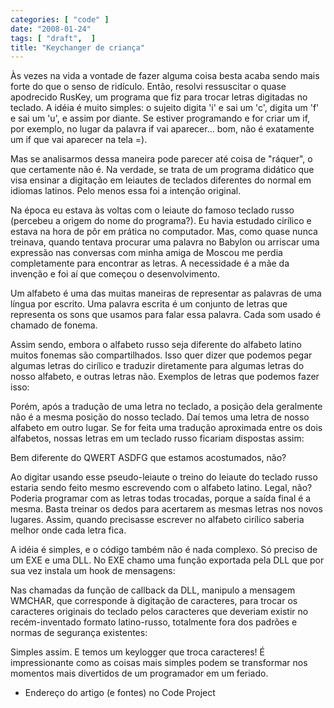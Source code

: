 ```yaml
---
categories: [ "code" ]
date: "2008-01-24"
tags: [ "draft",  ]
title: "Keychanger de criança"
---
```

Às vezes na vida a vontade de fazer alguma coisa besta acaba sendo mais forte do que o senso de ridículo. Então, resolvi ressuscitar o quase apodrecido RusKey, um programa que fiz para trocar letras digitadas no teclado. A idéia é muito simples: o sujeito digita 'i' e sai um 'c', digita um 'f' e sai um 'u', e assim por diante. Se estiver programando e for criar um if, por exemplo, no lugar da palavra if vai aparecer... bom, não é exatamente um if que vai aparecer na tela =).

Mas se analisarmos dessa maneira pode parecer até coisa de "ráquer", o que certamente não é. Na verdade, se trata de um programa didático que visa ensinar a digitação em leiautes de teclados diferentes do normal em idiomas latinos. Pelo menos essa foi a intenção original. 

Na época eu estava às voltas com o leiaute do famoso teclado russo (percebeu a origem do nome do programa?). Eu havia estudado cirílico e estava na hora de pôr em prática no computador. Mas, como quase nunca treinava, quando tentava procurar uma palavra no Babylon ou arriscar uma expressão nas conversas com minha amiga de Moscou me perdia completamente para encontrar as letras. A necessidade é a mãe da invenção e foi aí que começou o desenvolvimento.

Um alfabeto é uma das muitas maneiras de representar as palavras de uma língua por escrito. Uma palavra escrita é um conjunto de letras que representa os sons que usamos para falar essa palavra. Cada som usado é chamado de fonema.

Assim sendo, embora o alfabeto russo seja diferente do alfabeto latino muitos fonemas são compartilhados. Isso quer dizer que podemos pegar algumas letras do cirílico e traduzir diretamente para algumas letras do nosso alfabeto, e outras letras não. Exemplos de letras que podemos fazer isso:


Porém, após a tradução de uma letra no teclado, a posição dela geralmente não é a mesma posição do nosso teclado. Daí temos uma letra de nosso alfabeto em outro lugar. Se for feita uma tradução aproximada entre os dois alfabetos, nossas letras em um teclado russo ficariam dispostas assim:

Bem diferente do QWERT ASDFG que estamos acostumados, não?

Ao digitar usando esse pseudo-leiaute o treino do leiaute do teclado russo estaria sendo feito mesmo escrevendo com o alfabeto latino. Legal, não? Poderia programar com as letras todas trocadas, porque a saída final é a mesma. Basta treinar os dedos para acertarem as mesmas letras nos novos lugares. Assim, quando precisasse escrever no alfabeto cirílico saberia melhor onde cada letra fica.

A idéia é simples, e o código também não é nada complexo. Só preciso de um EXE e uma DLL. No EXE chamo uma função exportada pela DLL que por sua vez instala um hook de mensagens:


Nas chamadas da função de callback da DLL, manipulo a mensagem WMCHAR, que corresponde à digitação de caracteres, para trocar os caracteres originais do teclado pelos caracteres que deveriam existir no recém-inventado formato latino-russo, totalmente fora dos padrões e normas de segurança existentes:


Simples assim. E temos um keylogger que troca caracteres! É impressionante como as coisas mais simples podem se transformar nos momentos mais divertidos de um programador em um feriado.

  * Endereço do artigo (e fontes) no Code Project

